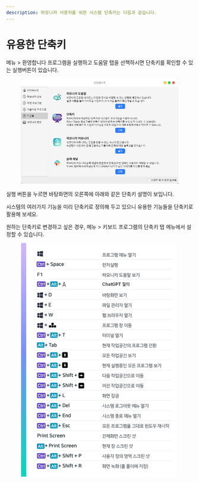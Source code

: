 ```yaml
---
description: 하모니카 사용자를 위한 시스템 단축키는 다음과 같습니다.
---
```


# 유용한 단축키

메뉴 > 환영합니다 프로그램을 실행하고 도움말 탭을 선책하시면 단축키를 확인할 수 있는 실행버튼이 있습니다.

<figure><img src=".gitbook/assets/image (555).png" alt=""><figcaption></figcaption></figure>

실행 버튼을 누르면 바탕화면의 오른쪽에 아래와 같은 단축키 설명이 보입니다.

시스템의 여러가지 기능을 미리 단축키로 정의해 두고 있으니 유용한 기능들을 단축키로 활용해 보세요.

원하는 단축키로 변경하고 싶은 경우, 메뉴 > 키보드 프로그램의 단축키 탭 메뉴에서 설정할 수 있습니다.

<figure><img src=".gitbook/assets/banner.png" alt=""><figcaption></figcaption></figure>


